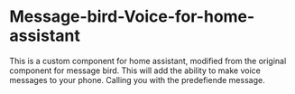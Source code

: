 # Message-bird-Voice-for-home-assistant

This is a custom component for home assistant, modified from the original component for message bird. This will add the ability to make voice messages to your phone. Calling you with the predefiende message.


